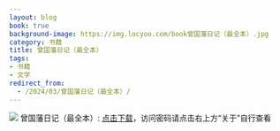 ```yaml
---
layout: blog
book: true
background-image: https://img.locyoo.com/book曾国藩日记（最全本）.jpg
category: 书籍
title: 曾国藩日记（最全本）
tags:
- 书籍
- 文学
redirect_from:
  - /2024/03/曾国藩日记（最全本）/
---
```

![](https://img.locyoo.com/book曾国藩日记（最全本）.jpg)
曾国藩日记（最全本）: <a name = "ref1" href="https://url18.ctfile.com/f/50983618-1044607243-b64ebd?p=3619">点击下载</a>，访问密码请点击右上方“关于”自行查看